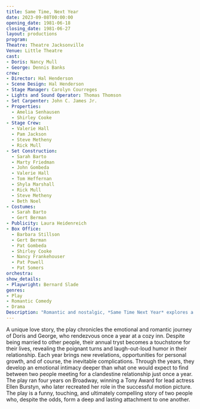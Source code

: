 ```yaml
---
title: Same Time, Next Year
date: 2023-09-08T00:00:00
opening_date: 1981-06-18
closing_date: 1981-06-27
layout: productions
program:
Theatre: Theatre Jacksonville
Venue: Little Theatre
cast:
- Doris: Nancy Mull
- George: Dennis Banks
crew:
- Director: Hal Henderson
- Scene Design: Hal Henderson
- Stage Manager: Carolyn Courreges
- Lights and Sound Operator: Thomas Thomson
- Set Carpenter: John C. James Jr.
- Properties:
  - Amelia Senhausen
  - Shirley Cooke
- Stage Crew:
  - Valerie Hall
  - Pam Jackson
  - Steve Metheny
  - Rick Mull
- Set Construction:
  - Sarah Barto
  - Marty Friedman
  - John Gombeda
  - Valerie Hall
  - Tom Heffernan
  - Shyla Marshall
  - Rick Mull
  - Steve Metheny
  - Beth Noel
- Costumes:
  - Sarah Barto
  - Gert Berman
- Publicity: Laura Heidenreich
- Box Office:
  - Barbara Stillson
  - Gert Berman
  - Pat Gombeda
  - Shirley Cooke
  - Nancy Frankehouser
  - Pat Powell
  - Pat Somers
orchestra:
show_details: 
- Playwright: Bernard Slade
genres: 
- Play
- Romantic Comedy
- Drama
Description: "Romantic and nostalgic, *Same Time Next Year* explores a decades-long affair that meets just once a year."
---
```

A unique love story, the play chronicles the emotional and romantic journey of Doris and George, who rendezvous once a year at a cozy inn. Despite being married to other people, their annual tryst becomes a touchstone for their lives, revealing the poignant turns and laugh-out-loud humor in their relationship. Each year brings new revelations, opportunities for personal growth, and of course, the inevitable complications. Through the years, they develop an emotional intimacy deeper than what one would expect to find between two people meeting for a clandestine relationship just once a year. The play ran four years on Broadway, winning a Tony Award for lead actress Ellen Burstyn, who later recreated her role in the successful motion picture. The play is a funny, touching, and ultimately compelling story of two people who, despite the odds, form a deep and lasting attachment to one another.